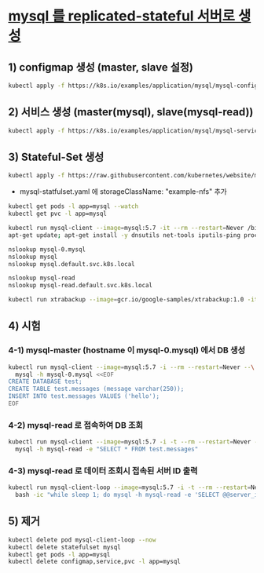 # [mysql 를 replicated-stateful 서버로 생성](https://kubernetes.io/docs/tasks/run-application/run-replicated-stateful-application/)

## 1) configmap 생성 (master, slave 설정)

```sh
kubectl apply -f https://k8s.io/examples/application/mysql/mysql-configmap.yaml
```

## 2) 서비스 생성 (master(mysql), slave(mysql-read))

```sh
kubectl apply -f https://k8s.io/examples/application/mysql/mysql-services.yaml
```

## 3) Stateful-Set 생성

```sh
kubectl apply -f https://raw.githubusercontent.com/kubernetes/website/master/content/en/examples/application/mysql/mysql-statefulset.yaml
```

- mysql-statfulset.yaml 에 storageClassName: "example-nfs" 추가

```sh
kubectl get pods -l app=mysql --watch
kubectl get pvc -l app=mysql

kubectl run mysql-client --image=mysql:5.7 -it --rm --restart=Never /bin/bash
apt-get update; apt-get install -y dnsutils net-tools iputils-ping procps;

nslookup mysql-0.mysql
nslookup mysql
nslookup mysql.default.svc.k8s.local

nslookup mysql-read
nslookup mysql-read.default.svc.k8s.local

kubectl run xtrabackup --image=gcr.io/google-samples/xtrabackup:1.0 -it --rm --restart=Never /bin/bash
```

## 4) 시험

### 4-1) mysql-master (hostname 이 mysql-0.mysql) 에서 DB 생성

```sh
kubectl run mysql-client --image=mysql:5.7 -i --rm --restart=Never --\
  mysql -h mysql-0.mysql <<EOF
CREATE DATABASE test;
CREATE TABLE test.messages (message varchar(250));
INSERT INTO test.messages VALUES ('hello');
EOF
```

### 4-2) mysql-read 로 접속하여 DB 조회

```sh
kubectl run mysql-client --image=mysql:5.7 -i -t --rm --restart=Never --\
  mysql -h mysql-read -e "SELECT * FROM test.messages"
```

### 4-3) mysql-read 로 데이터 조회시 접속된 서버 ID 출력

```sh
kubectl run mysql-client-loop --image=mysql:5.7 -i -t --rm --restart=Never --\
  bash -ic "while sleep 1; do mysql -h mysql-read -e 'SELECT @@server_id,NOW()'; done"
```

## 5) 제거

```sh
kubectl delete pod mysql-client-loop --now
kubectl delete statefulset mysql
kubectl get pods -l app=mysql
kubectl delete configmap,service,pvc -l app=mysql
```
